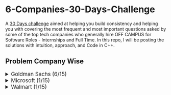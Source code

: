 # 6-Companies-30-Days-Challenge
A [30 Days challenge](https://www.proelevate.in/competition/6-companies-30-days-challenge)  aimed at helping you build consistency and helping you with covering the most frequent and most important questions asked by some of the top tech companies who generally hire OFF CAMPUS for Software Roles - Internships and Full Time.
In this repo, I will be posting the solutions with intuition, approach, and Code in C++.

## Problem Company Wise

<details>
<summary style="font-size: 1.2em">Goldman Sachs (6/15)</summary>
  
Sr  | [Problems](https://github.com/07-Atharv/6-Companies-30-Days-Challenge/blob/main/Goldman%20Sachs/README.md)                                                                                     | TryIt                                                                                                                                     | Status
----|---------------------------------------------------------------------------------------------------------------------------|-------------------------------------------------------------------------------------------------------------------------------------------|---------
1   | [2513. Minimize the Maximum of Two Arrays](https://github.com/07-Atharv/6-Companies-30-Days-Challenge/blob/main/Goldman%20Sachs/2513MinimizetheMaximumofTwoArrays.cpp)                                                     |  [![LeetCode](https://img.shields.io/badge/LeetCode-000000?style=for-the-badge&logo=LeetCode&logoColor=#d16c06)](https://leetcode.com/problems/minimize-the-maximum-of-two-arrays/description/)| ✔️
2   | [Find Missing And Repeating](https://github.com/07-Atharv/6-Companies-30-Days-Challenge/blob/main/Goldman%20Sachs/findmissingandrepeadting.cpp)                                                     |  [![GeeksForGeeks](https://img.shields.io/badge/GeeksforGeeks-gray?style=for-the-badge&logo=geeksforgeeks&logoColor=35914c)](https://practice.geeksforgeeks.org/problems/find-missing-and-repeating2512/1)| ✔️
3   | [216. Combinations Sum III ](https://github.com/07-Atharv/6-Companies-30-Days-Challenge/blob/main/Goldman%20Sachs/combinations3.cpp)                                                     |  [![LeetCode](https://img.shields.io/badge/LeetCode-000000?style=for-the-badge&logo=LeetCode&logoColor=#d16c06)](https://leetcode.com/problems/combination-sum-iii/)| ✔️
4   | [2933 High Access Employees ](https://github.com/07-Atharv/6-Companies-30-Days-Challenge/blob/main/Goldman%20Sachs/highaccessemployee.cpp)                                                     |  [![LeetCode](https://img.shields.io/badge/LeetCode-000000?style=for-the-badge&logo=LeetCode&logoColor=#d16c06)](https://leetcode.com/problems/high-access-employees/)| ✔️
5   | [17. Letter Combinations of a Phone Number](https://github.com/07-Atharv/6-Companies-30-Days-Challenge/blob/main/Goldman%20Sachs/phonenumbercombinations.cpp)                                                     |  [![LeetCode](https://img.shields.io/badge/LeetCode-000000?style=for-the-badge&logo=LeetCode&logoColor=#d16c06)](https://leetcode.com/problems/letter-combinations-of-a-phone-number/)| ✔️
6   | [Run length Encoding](https://github.com/07-Atharv/6-Companies-30-Days-Challenge/blob/main/Goldman%20Sachs/phonenumbercombinations.cpp)                                                     |  [![GeeksForGeeks](https://img.shields.io/badge/GeeksforGeeks-gray?style=for-the-badge&logo=geeksforgeeks&logoColor=35914c)](https://www.geeksforgeeks.org/problems/run-length-encoding/1)| ✔️

</details>


<details>
<summary style="font-size: 1.2em">Microsoft (1/15)</summary>
  
Sr  | [Problems](https://github.com/07-Atharv/6-Companies-30-Days-Challenge/blob/main/Goldman%20Sachs/README.md)                                                                                     | TryIt                                                                                                                                     | Status
----|---------------------------------------------------------------------------------------------------------------------------|-------------------------------------------------------------------------------------------------------------------------------------------|---------
1   | [2970. Count the Number of Incremovable Subarrays](https://github.com/07-Atharv/6-Companies-30-Days-Challenge/blob/main/Microsoft/countthenoofincarrays.cpp)                                                     |  [![LeetCode](https://img.shields.io/badge/LeetCode-000000?style=for-the-badge&logo=LeetCode&logoColor=#d16c06)](https://leetcode.com/problems/count-the-number-of-incremovable-subarrays-i/description/)| ✔️
</details>




<details>
<summary style="font-size: 1.2em">Walmart (1/15)</summary>
  
Sr  | [Problems](https://github.com/07-Atharv/6-Companies-30-Days-Challenge/blob/main/Goldman%20Sachs/README.md)                                                                                     | TryIt                                                                                                                                     | Status
----|---------------------------------------------------------------------------------------------------------------------------|-------------------------------------------------------------------------------------------------------------------------------------------|---------
1   | [2099. Find Subsequence of Length K With the Largest Sum](https://github.com/07-Atharv/6-Companies-30-Days-Challenge/blob/main/walmart/subsq.cpp)                                                     |  [![LeetCode](https://img.shields.io/badge/LeetCode-000000?style=for-the-badge&logo=LeetCode&logoColor=#d16c06)](https://leetcode.com/problems/find-subsequence-of-length-k-with-the-largest-sum/description/)| ✔️
</details>

